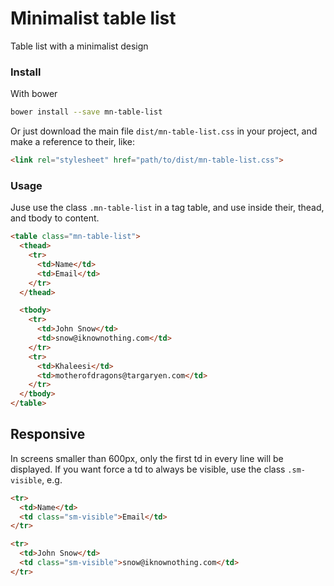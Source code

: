 # Minimalist table list

Table list with a minimalist design

<!-- See the [demo](https://codepen.io/darlanmendonca/full/vKqLOx) -->

### Install

With bower

```sh
bower install --save mn-table-list
```

Or just download the main file ```dist/mn-table-list.css``` in your project, and make a reference to their, like:

```html
<link rel="stylesheet" href="path/to/dist/mn-table-list.css">
```


### Usage

Juse use the class `.mn-table-list` in a tag table, and use inside their, thead, and tbody to content.

```html
<table class="mn-table-list">
  <thead>
    <tr>
      <td>Name</td>
      <td>Email</td>
    </tr>
  </thead>

  <tbody>
    <tr>
      <td>John Snow</td>
      <td>snow@iknownothing.com</td>
    </tr>
    <tr>
      <td>Khaleesi</td>
      <td>motherofdragons@targaryen.com</td>
    </tr>
  </tbody>
</table>
```


## Responsive

In screens smaller than 600px, only the first td in every line will be displayed. If you want force a td to always be visible, use the class `.sm-visible`, e.g.

```html
<tr>
  <td>Name</td>
  <td class="sm-visible">Email</td>
</tr>

<tr>
  <td>John Snow</td>
  <td class="sm-visible">snow@iknownothing.com</td>
</tr>
```




